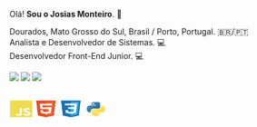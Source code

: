 Olá! <b>Sou o Josias Monteiro</b>. 👋

Dourados, Mato Grosso do Sul, Brasil / Porto, Portugal. 🇧🇷/🇵🇹 <br>
Analista e Desenvolvedor de Sistemas. 💻<br>
Desenvolvedor Front-End Junior. 💻<br>
  

  <a href="https://instagram.com/josias_monteiro" target="_blank"><img src="https://img.shields.io/badge/-Instagram-%23E4405F?style=for-the-badge&logo=instagram&logoColor=white" target="_blank"></a>
 	  <a href = "mailto:josiascmonteiro@gmail.com"><img src="https://img.shields.io/badge/-Gmail-%23333?style=for-the-badge&logo=gmail&logoColor=white" target="_blank"></a>
  <a href="https://br.linkedin.com/in/josias-monteiro-137b28210" target="_blank"><img src="https://img.shields.io/badge/-LinkedIn-%230077B5?style=for-the-badge&logo=linkedin&logoColor=white" target="_blank"></a> 

<div style="display: inline_block"><br>
  <img align="center" alt="JM-Js" height="30" width="40" src="https://raw.githubusercontent.com/devicons/devicon/master/icons/javascript/javascript-plain.svg">
  <img align="center" alt="JM-HTML" height="30" width="40" src="https://raw.githubusercontent.com/devicons/devicon/master/icons/html5/html5-original.svg">
  <img align="center" alt="JM-CSS" height="30" width="40" src="https://raw.githubusercontent.com/devicons/devicon/master/icons/css3/css3-original.svg">
  <img align="center" alt="JM-Python" height="30" width="40" src="https://raw.githubusercontent.com/devicons/devicon/master/icons/python/python-original.svg">
</div>
<br>
  <!-- STATUS DE SERVIÇOS REALIZADOS
    <div>
  <a href="https://github.com/josiasmonteiro">
  <img height="180em" src="https://github-readme-stats.vercel.app/api?username=josiasmonteiro&show_icons=true&theme=dracula&include_all_commits=true&count_private=true"/><br>


 
 
</div>



**josiasmonteiro/josiasmonteiro** is a ✨ _special_ ✨ repository because its `README.md` (this file) appears on your GitHub profile.

Here are some ideas to get you started:

- 🔭 I’m currently working on ...
- 🌱 I’m currently learning ...
- 👯 I’m looking to collaborate on ...
- 🤔 I’m looking for help with ...
- 💬 Ask me about ...
- 📫 How to reach me: ...
- 😄 Pronouns: ...
- ⚡ Fun fact: ...
-->
